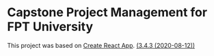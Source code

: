 # Capstone Project Management for FPT University

This project was based on [Create React App](https://github.com/facebook/create-react-app). [(3.4.3 (2020-08-12))](https://github.com/facebook/create-react-app/blob/master/CHANGELOG.md)
